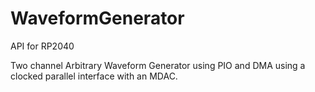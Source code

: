 # WaveformGenerator

API for RP2040

Two channel Arbitrary Waveform Generator using PIO and DMA using a clocked parallel interface with an MDAC.

